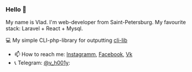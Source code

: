 ### Hello 👋

My name is Vlad. I'm web-developer from Saint-Petersburg. My favourite stack: Laravel + React + Mysql.

 💻 My simple CLI-php-library for outputting [cli-lib](https://github.com/h001y/cli-php-library)
<!---- 🌱 My react project for Thinknetica Course [React](https://github.com/h001y/react-course), [Redux](https://github.com/h001y/redux_practice) -->
- 📫 How to reach me: [Instagramm](https://www.instagram.com/vlad_hoo1y), [Facebook](https://www.facebook.com/profile.php?id=100004494829430), [Vk](https://vk.com/holly92)
- :telephone_receiver: Telegram: [@v_h001y](https://t.me/v_h001y): 
<!--
**h001y/h001y** is a ✨ _special_ ✨ repository because its `README.md` (this file) appears on your GitHub profile.

Here are some ideas to get you started:


- 👯 I’m looking to collaborate on ...
- 🤔 I’m looking for help with ...
- 💬 Ask me about ...
- 📫 How to reach me: ...
- 😄 Pronouns: ...
- ⚡ Fun fact: ...
-->
